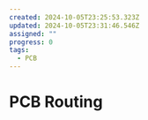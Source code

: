```yaml
---
created: 2024-10-05T23:25:53.323Z
updated: 2024-10-05T23:31:46.546Z
assigned: ""
progress: 0
tags:
  - PCB
---
```


# PCB Routing
